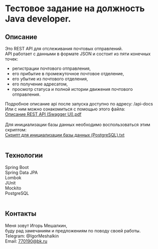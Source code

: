# Тестовое задание на должность Java developer.

## Описание
Это REST API для отслеживания почтовых отправлений.<br>
API работает с данными в формате JSON и состоит из пяти конечных точек:<br>
- регистрации почтового отправления,<br>
- его прибытие в промежуточное почтовое отделение,<br>
- его убытие из почтового отделения,<br>
- его получение адресатом,<br>
- просмотр статуса и полной истории движения почтового отправления.<br>

Подробное описание api после запуска доступно по адресу: /api-docs <br>
Или с ним можно ознакомиться с помощью этого файла:<br>
[Описание REST API (Swagger UI).pdf](https://github.com/IgorMeshalkin/Post_Manager_REST_API/files/12425488/REST.API.Swagger.UI.pdf)<br><br>
Для инициализации базы данных необходимо воспользоваться этим скриптом:<br>
[Скрипт для инициализации базы данных (PostgreSQL).txt](https://github.com/IgorMeshalkin/Post_Manager_REST_API/files/12425497/PostgreSQL.txt)<br><br>


## Технологии
Spring Boot<br>
Spring Data JPA<br>
Lombok<br>
JUnit<br>
Mockito<br>
PostgreSQL<br><br>


## Контакты
Меня зовут Игорь Мешалкин, <br> буду рад замечаниям и предложениям по поводу своей работы.   <br>
Telegram: @IgorMeshalkin   <br>
Email: 770190@bk.ru
